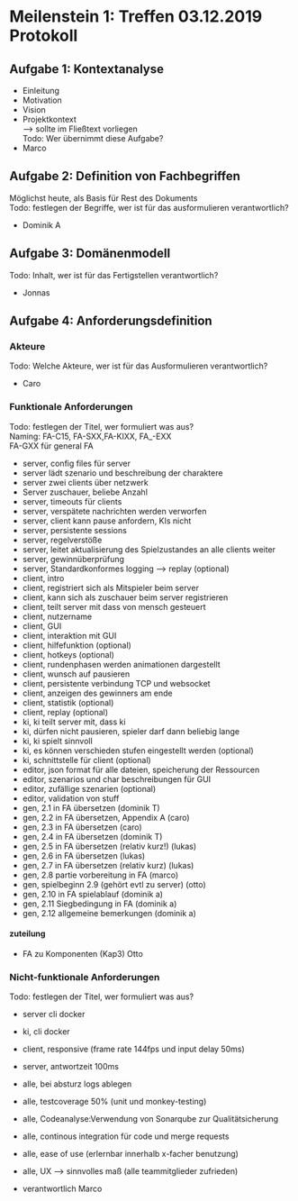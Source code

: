 # Meilenstein 1: Treffen 03.12.2019 Protokoll

## Aufgabe 1: Kontextanalyse
* Einleitung
* Motivation
* Vision
* Projektkontext  
--> sollte im Fließtext vorliegen  
Todo: Wer übernimmt diese Aufgabe?
* Marco  

## Aufgabe 2: Definition von Fachbegriffen
Möglichst heute, als Basis für Rest des Dokuments  
Todo: festlegen der Begriffe, wer ist für das ausformulieren verantwortlich?

* Dominik A

## Aufgabe 3: Domänenmodell
Todo: Inhalt, wer ist für das Fertigstellen verantwortlich?

* Jonnas 

## Aufgabe 4: Anforderungsdefinition
### Akteure
Todo: Welche Akteure, wer ist für das Ausformulieren verantwortlich?

* Caro 

### Funktionale Anforderungen
Todo: festlegen der Titel, wer formuliert was aus?  
Naming: FA-C15, FA-SXX,FA-KIXX, FA_-EXX  
FA-GXX für general FA

* server, config files für server
* server lädt szenario und beschreibung der charaktere
* server zwei clients über netzwerk
* Server zuschauer, beliebe Anzahl
* server, timeouts für clients
* server, verspätete nachrichten werden verworfen
* server, client kann pause anfordern, KIs nicht
* server, persistente sessions
* server, regelverstöße 
* server, leitet aktualisierung des Spielzustandes an alle clients weiter
* server, gewinnüberprüfung
* server, Standardkonformes logging --> replay (optional)
* client, intro
* client, registriert sich als Mitspieler beim server
* client, kann sich als zuschauer beim server registrieren
* client, teilt server mit dass von mensch gesteuert
* client, nutzername
* client, GUI
* client, interaktion mit GUI
* client, hilfefunktion (optional)
* client, hotkeys (optional) 
* client, rundenphasen werden animationen dargestellt
* client, wunsch auf pausieren
* client, persistente verbindung TCP und websocket
* client, anzeigen des gewinners am ende
* client, statistik (optional)
* client, replay (optional)
* ki, ki teilt server mit, dass ki
* ki, dürfen nicht pausieren, spieler darf dann beliebig lange 
* ki, ki spielt sinnvoll
* ki, es können verschieden stufen eingestellt werden (optional)
* ki, schnittstelle für client (optional) 
* editor, json format für alle dateien, speicherung der Ressourcen
* editor, szenarios und char beschreibungen für GUI
* editor, zufällige szenarien (optional)
* editor, validation von stuff
* gen, 2.1 in FA übersetzen (dominik T)
* gen, 2.2 in FA übersetzen, Appendix A (caro)
* gen, 2.3 in FA übersetzen (caro)
* gen, 2.4 in FA übersetzen (dominik T)
* gen, 2.5 in FA übersetzen (relativ kurz!) (lukas)
* gen, 2.6 in FA übersetzen (lukas)
* gen, 2.7 in FA übersetzen (relativ kurz) (lukas)
* gen, 2.8 partie vorbereitung in FA (marco)
* gen, spielbeginn 2.9 (gehört evtl zu server) (otto)
* gen, 2.10 in FA spielablauf (dominik a)
* gen, 2.11 Siegbedingung in FA (dominik a)
* gen, 2.12 allgemeine bemerkungen (dominik a)


#### zuteilung
* FA zu Komponenten (Kap3) Otto


### Nicht-funktionale Anforderungen
Todo: festlegen der Titel, wer formuliert was aus?

* server cli docker
* ki, cli docker 
* client, responsive (frame rate 144fps  und input delay 50ms)
* server, antwortzeit 100ms 
* alle, bei absturz logs ablegen
* alle, testcoverage 50% (unit und monkey-testing)
* alle, Codeanalyse:Verwendung von Sonarqube zur Qualitätsicherung 
* alle, continous integration für code und merge requests
* alle, ease of use (erlernbar innerhalb x-facher benutzung)
* alle, UX --> sinnvolles maß (alle teammitglieder zufrieden)

* verantwortlich Marco
